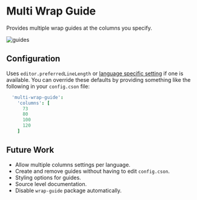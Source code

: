 # Multi Wrap Guide

Provides multiple wrap guides at the columns you specify.

![guides](https://cloud.githubusercontent.com/assets/1903876/7960481/84dfd8b6-09c6-11e5-94a3-a4f946a9d6f2.png)

## Configuration

Uses `editor.preferredLineLength` or [language specific setting](http://blog.atom.io/2014/10/31/language-scoped-config.html) if one is available. You can override these defaults by providing something like the following in your `config.cson` file:

```coffeescript
  'multi-wrap-guide':
    'columns': [
      73
      80
      100
      120
    ]
```

## Future Work

- Allow multiple columns settings per language.
- Create and remove guides without having to edit `config.cson`.
- Styling options for guides.
- Source level documentation.
- Disable `wrap-guide` package automatically.
